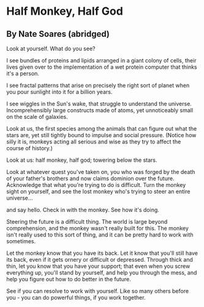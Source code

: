 # Half Monkey, Half God
## By Nate Soares (abridged)

Look at yourself. What do you see?

I see bundles of proteins and lipids arranged in a giant colony of cells, their lives given over to the implementation of a wet protein computer that thinks it's a person.

I see fractal patterns that arise on precisely the right sort of planet when you pour sunlight into it for a billion years.

I see wiggles in the Sun's wake, that struggle to understand the universe. Incomprehensibly large constructs made of atoms, yet unnoticeably small on the scale of galaxies.

Look at us, the first species among the animals that can figure out what the stars are, yet still tightly bound to impulse and social pressure. (Notice how silly it is, monkeys acting all serious and wise as they try to affect the course of history.)

Look at us: half monkey, half god; towering below the stars.

Look at whatever quest you've taken on, you who was forged by the death of your father's brothers and now claims dominion over the future. Acknowledge that what you're trying to do is difficult. Turn the monkey sight on yourself, and see the lost monkey who's trying to steer an entire universe…

and say hello. Check in with the monkey. See how it's doing.

Steering the future is a difficult thing. The world is large beyond comprehension, and the monkey wasn't really built for this. The monkey isn't really used to this sort of thing, and it can be pretty hard to work with sometimes.

Let the monkey know that you have its back. Let it know that you'll still have its back, even if it gets ornery or difficult or depressed. Through thick and thin, let you know that you have your support; that even when you screw everything up, you'll stand by yourself, and help you through the mess, and help you figure out how to do better in the future.

See if you can resolve to work with yourself. Like so many others before you - you can do powerful things, if you work together.